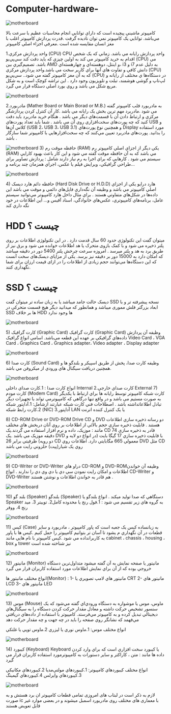 # Computer-hardware-
<img src="https://d30xqvs6b65d10.cloudfront.net/wp-content/uploads/2022/01/pc-gaming-overclocking-cpu-safely-how-to-gpu.jpg" alt=" motherboard">
<p>کامپيوتر ماشيني پيچيده است که داراي  توانايي انجام محاسبات عظيم با سرعت بالا  مي‌باشد. توانايي يک کامپيوتر نمي توان ناديده گرفت .قدرت پردازش کامپيوتر اغلب با مغز انسان  مقايسه شده است .معرفي اجزاء اصلي کامپيوتر
</p>
<p>
1.واحد پردازش مرکزي  (CPU)
CPU واحد پردازش رايانه مي باشد. زماني که يک شخص اقدام به خريد کامپيوتر مي کند به اولين چيزي که بايد دقت کند سي‌پي‌يو (CPU) مي باشد. تصميم‌گيري بين AMD و اينتل، دوهسته‌اي و چهارهسته‌اي، i3 و i7 به دليل عدم دانش کافي و تفاوت هاي آنها براي کاربر  سخت مي باشد.واحد پردازش مرکزي (CPU) که به آن مغز کامپيوتر گفته مي شود.. سي‌پي‌يو (CPU) در دستگاه‌ها ي مختلف از رايانه‌ و لپ‌تاپ‌ و گوشي‌ هوشمند، تبلت‌ و تلويزيون‌ وجود دارد . اين تراشه‌ کوچک است و به شکل مريع شکل مي باشد و روي بورد اصلي دستگاه قرار مي گيرد.</p>
<img src="https://overclocking.com/wp-content/medias/2021/12/Best-CPU-2021-600x400.jpg" alt=" motherboard">


2.مادربورد (Mather Board or Main Borad or M.B.)
به مادربورد قلب کامپيوتر گفته مي شود .مادربرد مهم ترين  بخش يک رايانه  مي باشد .کار آن کنترل کردن پردازشگر مرکزي و ارتباط دادن آن با قسمت‌هاي ديگر مي باشد . هنگام خريد مادربرد بايد دقت کنيد که چه پورت‌هاي سخت‌افزاري روي آن مي باشد . شما بايد تعداد پورت‌هاي USB و کلاس آن‌ها (USB 2، USB 3، USB 3.1) و همچنين نوع پورت‌هاي Display مورد استفاده را بدانيد. پورت‌هاي مادربرد تعيين مي‌کنند که چه سخت‌افزارهايي با کامپيوتر شما سازگار باشد .
<p>
  <img src="https://www.pcworld.com/wp-content/uploads/2021/09/shutterstock_1391898425_motherboard-100900638-orig.jpg" alt=" motherboard">
3) حافظه موقت رم (RAM)
يکي ديگر از اجزاي اصلي کامپيوتر  رم (RAM) مي باشد  که به آن حافظه موقت گفته مي شود و اين کار باعث بهبود کارايي سيستم مي شود . کارهايي که براي اجرا به رم نياز دارند شامل : پردازش تصاوير براي طراحي گرافيکي، ويرايش فيلم يا عکس، اجراي همزمان چند برنامه و…
</p>
<img src="https://upload.wikimedia.org/wikipedia/commons/d/db/Swissbit_2GB_PC2-5300U-555.jpg" alt=" motherboard">
<p>
4) حافظه دائم هارد ديسک (Hard Disk Drive or H.D.D)
هارد درايو يکي از اجزاي اصلي کامپيوتر مي باشد  و وظيفه آن نگه‌داري فايل‌هاي دائمي و موقت مي باشد  اين داده‌ها در شکل‌هاي متفاوتي هستند . براي مثال داخل هارد کامپيوتر مي‌توانيد سيستم عامل، برنامه‌هاي کامپيوتري، عکس‌هاي خانوادگي، اسناد آفيس و… اين اطلاعات در خود نگه داري کند
  <h1>
  HDD  چیست ؟
</h1>
 میتوان گفت این تکنولوژی حدود 60 سال قدمت  دارد . در این تکنولوژی اطلاعات بر روی پلتر ذخیره می شود و با کمک بازوی متحرک یا هد اطلاعات خوانده می شود و برق نیز از طریق برد به هد و پلتر میرسد . امروزه سرعت چرخش پلتر 5400 دور در دقیقه میباشد که امکان دارد به 15000 دور بر دقیقه نیز برسد. یکی از مزایای دیسک‌های سخت آنست که این دستگاه‌ها می‌توانند حجم زیادی از اطلاعات را در ازای قیمت ارزان برای شما نگهداری کنند.
  </p>
  <h1>
SSD  چیست ؟
  </h1>
 دیسک  حالت جامد میباشد یا به زبان ساده تر میتوان گفت SSD  نسخه پیشرفته تر و با ابعاد بزرگتر فلش مموری میباشد و همانطور که میدانید دیگر هیچ قسمت متحرکی در SSD  ها بر خلاف HDD  ها وجود ندارد
 </p>
  <p>
</p>
<img src="https://marketresearch.biz/wp-content/uploads/2019/12/hard-disk-drive-market.jpg" alt=" motherboard">
<p>
5) کارت گرافيک (Graphic Card)
 کارت گرافيک (Graphic Card) وظيفه  آن پردازش داده‌هاي گرافيکي بر عهده اين قطعه مي‌باشد.  اسامي انواع گرافيک  Video Card ، VGA Card ، Graphics Card ، Graphics adapter، Video adapter ، Display adapter 
</p>
<img src="https://d30xqvs6b65d10.cloudfront.net/wp-content/uploads/2022/03/graphics-card-prices-nvidia-amd-rtx-30-series-improving-best-sale-2022-800x400.jpg" alt=" motherboard">
<p>
6) کارت صدا (Sound Card)
وظيفه کارت صدا، پخش از طريق اسپيکر و بلندگو ها و همچنين دريافت سيگنال هاي ورودي از ميکروفن  مي باشد.
</p>
<img src="https://d287ku8w5owj51.cloudfront.net/images/products/hero/sound-blaster-audigy-fx/pdt-mhl-audigy-fx.png" alt=" motherboard">
<p>
انواع کارت صدا :
1.کارت صداي داخلي Internal
2.کارت صداي خارجي External
7) کارت مودم (Modem Card)
کارت شبکه کامپيوتر توسط رايانه ها براي ارتباط با يکديگر به صورت مستيم مي باشد  و در واقع تنها درگاهي که کامپيوترمي تواند  با تجهيزات ديگر تبادل اطلاعاتداشته باشد  . 
اصطلاحات فني کارت شبکه عبارتند ازشامل:
1.آداپتور شبکه 
2.کارت رابط شبکه (NIC)
3.آداپتور LAN يا يک کنترل کننده اترنت 
</p>
<p>
8) CD-ROM Drive or DVD-ROM Drive
CD و DVD دو رسانه ذخيره سازي اطلاعات هستند .  قابليت ذخيره سازي حجم بالائي از اطلاعات بر روي آنان دربخش هاي مختلف مانند  : موزيک، داده و نرم افزار استفاده مي گردند.يک CD قادر به ذخيره سازي 74 دقيقه موزيک مي باشد .يک DVD با قابليت ذخيره سازي 17 گيگا بايت (در انواع دو لايه و دو رويه) ظرفيتي برابر 26 CD معمولي 665 مگابايتي دارد. اطلاعات روي DVD مثل CD روي يک شيار(پيت) حلزوني رايت مي باشد 
</p>
<img src="https://www.cleverfiles.com/howto/wp-content/uploads/2018/04/optical-drive.jpg" alt=" motherboard">
<p>
9) CD-Writer or DVD-Writer
 دراو هاي CD-ROM و    DVD-ROMوظيفه آن خواندن اطلاعات و امکان رايت نمودن سي دي يا دي وي دي را ندارند .  انواع CD-Writer و DVD-Writer هم قادر به خواندن اطلاعات و نوشتن هستند . 
</p>
<img src="https://5.imimg.com/data5/SW/ET/PF/SELLER-97602053/1477997289-1039707-500x500.jpg" alt=" motherboard">
<p>
10) بلند گو (Speaker)
بلندگو (Speaker) دستگاهي که صدا توليد ميکند .
انواع بلندگو يا Speaker به گروه هاي زير تقسيم مي شود :
 1.فول رنج يا محدوده کامل2. توييتر
3. ميد رنج
4. ووفر
</p>
<img src="https://test.winningmart.com/images/202108/1630292357605193567.jpg" alt=" motherboard">
<p>
11) کيس (Case)
به زبانساده  کيس يک جعبه است که پاور کامپيوتر ، مادربورد و ساير قطعات در آن نگهداري م يشود تا آسان تر بتوانيم کامپيوتر را  حمل کنيم .کيس ها با پاور به کاربرانداده مي شود .کيس کامپيوتر با نام هايي مانند  cabinet ، chassis ، housing ، box و tower نيز شناخته شده است
  </p>
  <img src="https://www.ubuy.vn/productimg/?image=aHR0cHM6Ly9tLm1lZGlhLWFtYXpvbi5jb20vaW1hZ2VzL0kvNTFUeXVtYUZvc0wuX0FDX1NMMTAyNF8uanBn.jpg" alt=" motherboard">
<p>
12) مانيتور (Monitor)
مانيتور يا صفحه نمايش به آن  گفته ميشود   متداول‌ترين دستگاه خروجي بوده که از آن براي نمايش اطلاعات مورد استفاده کاربران قرار مي گيرد 

انواع مختلف مانيتور ها(Monitor) :
1- مانيتور هاي لامپ تصويري يا CRT
2- مانيتور هاي LCD
3- مانيتور هاي LED
</p>
 <img src="https://m.media-amazon.com/images/I/71VjLs6obgL._SL1500_.jpg" alt=" motherboard">
<p>
13) موس (Mouse)
ماوس، موس يا موشواره به دستگاه ورودي‌اي گفته مي‌شود که يک سنسور تشخيص حرکت داشته و معادل مقدار حرکت کردن دستگاه را به سيگنال‌هاي ديجيتالي تبديل کرده و به کامپيوتر مي‌فرستد. کامپيوتر با استفاده از داده‌هاي دريافتي مي‌فهمد که نشانگر روي صفحه را بايد در چه جهت و چه مقدار حرکت دهد
</p>
<p>
انواع مختلف موس:
1.ماوس نوري يا ليزري
2.ماوس توپي يا غلتکي
</p>
<img src="https://www.scienceabc.com/wp-content/uploads/2016/07/Computer-mouse.jpg" alt=" motherboard">
<p>
14) کيبورد (Keyboard)
Keyboard يا کيبورد سخت افزاري است که براي وارد کردن داده ها مانند : متن ، کاراکتر و ساير دستورات به کامپيوترمورد استفاده کاربران  قرار مي گيرد 

انواع مختلف کيبوردهاي کامپيوتر:
1.کيبوردهاي مولتي‌مديا
2.کيبوردهاي مکانيکي
3.کيبوردهاي وايرلس
4.کيبوردهاي گيمينگ
</p>
<img src="https://history-computer.com/wp-content/uploads/2021/01/computer-keyboard-1200x803.jpg" alt=" motherboard">
<p>
  لازم به ذکر است در لبتاب های امروزی تمامی قطعات کامپیوتر ان برد هستش و به صورت ic با معماری های مختلف روی مادربورد اسمبل میشوند و در بعضی موارد غیر قابل تعویض هستند
